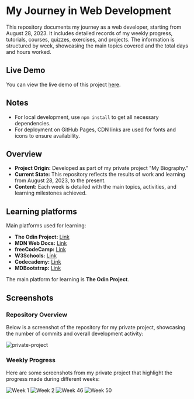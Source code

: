 # My Journey in Web Development

This repository documents my journey as a web developer, starting from August 28, 2023. It includes detailed records of my weekly progress, tutorials, courses, quizzes, exercises, and projects. The information is structured by week, showcasing the main topics covered and the total days and hours worked.

## Live Demo

You can view the live demo of this project [here](https://catalinbroinas.github.io/journey-of-a-web-developer/).

## Notes

- For local development, use `npm install` to get all necessary dependencies.
- For deployment on GitHub Pages, CDN links are used for fonts and icons to ensure availability.

## Overview

- **Project Origin:** Developed as part of my private project "My Biography."
- **Current State:** This repository reflects the results of work and learning from August 28, 2023, to the present.
- **Content:** Each week is detailed with the main topics, activities, and learning milestones achieved.

## Learning platforms
Main platforms used for learning:
- **The Odin Project:** [Link](https://www.theodinproject.com/)
- **MDN Web Docs:** [Link](https://developer.mozilla.org/en-US/)
- **freeCodeCamp:** [Link](https://www.freecodecamp.org/)
- **W3Schools:** [Link](https://www.w3schools.com/)
- **Codecademy:** [Link](https://www.codecademy.com/)
- **MDBootstrap:** [Link](https://mdbootstrap.com/)

The main platform for learning is **The Odin Project**.

## Screenshots

### Repository Overview

Below is a screenshot of the repository for my private project, showcasing the number of commits and overall development activity:

![private-project](https://github.com/user-attachments/assets/491a7a73-38a8-417d-86ee-9c972d3136d4)

### Weekly Progress

Here are some screenshots from my private project that highlight the progress made during different weeks:

![Week 1](https://github.com/user-attachments/assets/db5bdf00-30a9-4817-93a8-da1e9e8864ab)
![Week 2](https://github.com/user-attachments/assets/c0560c8b-138d-474c-9897-61f6c86b9160)
![Week 46](https://github.com/user-attachments/assets/7e2a9f40-433c-4dcf-91e9-2985cadc8ef8)
![Week 50](https://github.com/user-attachments/assets/0b0dcd53-cac7-4b2a-93e8-49a7f864a87c)
